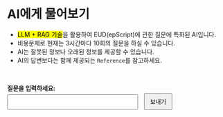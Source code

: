 # AI에게 물어보기

- <mark>LLM + RAG 기술</mark>을 활용하여 EUD(epScript)에 관한 질문에 특화된 AI입니다.
- 비용문제로 현재는 3시간마다 10회의 질문을 하실 수 있습니다.
- AI는 잘못된 정보나 오래된 정보를 제공할 수 있습니다.
- AI의 답변보다는 함께 제공되는 `Reference`를 참고하세요.

<br>

<div id="question-box" style="margin-top: 1em; margin-bottom: 1em;">
  <label for="user-question"><strong>질문을 입력하세요:</strong></label><br>
  <input type="text" id="user-question" class="md-search__input" placeholder="" style="width: 60%; padding: 8px; margin-top: 5px;" />
  <button id="submit-question" class="md-button" style="padding: 8px 12px; margin-left: 10px;">보내기</button>
</div>

<div id="answer-box" style="margin-top: 1.5em; margin-bottom: 1em; display: none;">
  <div id="typing" class="typing-loader hidden">
    <div class="typing-dots">
      <span></span>
      <span></span>
      <span></span>
    </div>
  </div>
  <p id="answer-content"></p>
</div>